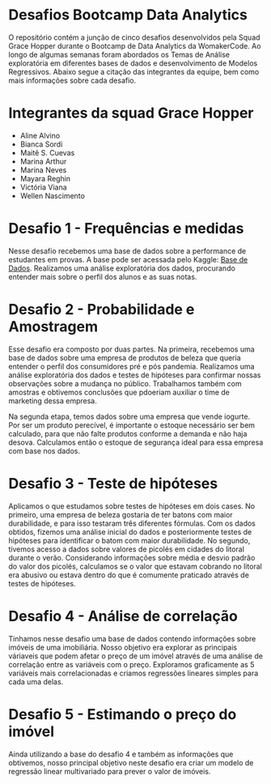 # Desafios Bootcamp Data Analytics
O repositório contém a junção de cinco desafios desenvolvidos pela Squad Grace Hopper durante o Bootcamp de Data Analytics da WomakerCode.
Ao longo de algumas semanas foram abordados os Temas de Análise exploratória em diferentes bases de dados e desenvolvimento de Modelos Regressivos. Abaixo segue a citação das integrantes da equipe, bem como mais informações sobre cada desafio.

# Integrantes da squad Grace Hopper
* Aline Alvino
* Bianca Sordi
* Maitê S. Cuevas
* Marina Arthur
* Marina Neves
* Mayara Reghin
* Victória Viana
* Wellen Nascimento

# Desafio 1 - Frequências e medidas
Nesse desafio recebemos uma base de dados sobre a performance de estudantes em provas. A base pode ser acessada pelo Kaggle: 
[Base de Dados](https://www.kaggle.com/spscientist/students-performance-in-exams).
Realizamos uma análise exploratória dos dados, procurando entender mais sobre o perfil dos alunos e as suas notas.

# Desafio 2 - Probabilidade e Amostragem
Esse desafio era composto por duas partes. Na primeira, recebemos uma base de dados sobre uma empresa de produtos de beleza que queria entender o perfil dos consumidores pré e pós pandemia. Realizamos uma análise exploratória dos dados e testes de hipóteses para confirmar nossas observações sobre a mudança no público. Trabalhamos também com amostras e obtivemos conclusões que pdoeriam auxiliar o time de marketing dessa empresa.

Na segunda etapa, temos dados sobre uma empresa que vende iogurte. Por ser um produto perecível, é importante o estoque necessário ser bem calculado, para que não falte produtos conforme a demanda e não haja desova. Calculamos então o estoque de segurança ideal para essa empresa com base nos dados.

# Desafio 3 - Teste de hipóteses
Aplicamos o que estudamos sobre testes de hipóteses em dois cases. No primeiro, uma empresa de beleza gostaria de ter batons com maior durabilidade, e para isso testaram três diferentes fórmulas. Com os dados obtidos, fizemos uma análise inicial do dados e posteriormente testes de hipóteses para identificar o batom com maior durabilidade. No segundo, tivemos acesso a dados sobre valores de picolés em cidades do litoral durante o verão. Considerando informações sobre média e desvio padrão do valor dos picolés, calculamos se o valor que estavam cobrando no litoral era abusivo ou estava dentro do que é comumente praticado através de testes de hipóteses.

# Desafio 4 - Análise de correlação
Tinhamos nesse desafio uma base de dados contendo informações sobre imóveis de uma imobiliária. Nosso objetivo era explorar as principais váriaveis que podem afetar o preço de um imóvel através de uma análise de correlação entre as variáveis com o preço. Exploramos graficamente as 5 variáveis mais correlacionadas e criamos regressões lineares simples para cada uma delas.

# Desafio 5 - Estimando o preço do imóvel
Ainda utilizando a base do desafio 4 e também as informações que obtivemos, nosso principal objetivo neste desafio era criar um modelo de regressão linear multivariado para prever o valor de imóveis.
